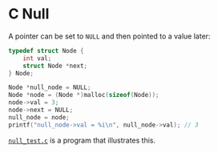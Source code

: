 # C Null

A pointer can be set to `NULL` and then pointed to a value later:

``` c
typedef struct Node {
    int val;
    struct Node *next;
} Node;

Node *null_node = NULL;
Node *node = (Node *)malloc(sizeof(Node));
node->val = 3;
node->next = NULL;
null_node = node;
printf("null_node->val = %i\n", null_node->val); // 3
```

[`null_test.c`](assets/null_test.c) is a program that illustrates this.